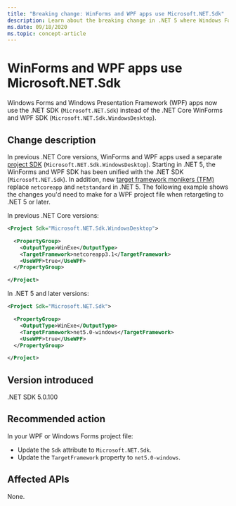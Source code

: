 ```yaml
---
title: "Breaking change: WinForms and WPF apps use Microsoft.NET.Sdk"
description: Learn about the breaking change in .NET 5 where Windows Forms and Windows Presentation Framework apps now use the .NET SDK instead of the .NET Core WinForms and WPF SDK.
ms.date: 09/18/2020
ms.topic: concept-article
---
```

# WinForms and WPF apps use Microsoft.NET.Sdk

Windows Forms and Windows Presentation Framework (WPF) apps now use the .NET SDK (`Microsoft.NET.Sdk`) instead of the .NET Core WinForms and WPF SDK (`Microsoft.NET.Sdk.WindowsDesktop`).

## Change description

In previous .NET Core versions, WinForms and WPF apps used a separate [project SDK](../../../project-sdk/overview.md) (`Microsoft.NET.Sdk.WindowsDesktop`). Starting in .NET 5, the WinForms and WPF SDK has been unified with the .NET SDK (`Microsoft.NET.Sdk`). In addition, new [target framework monikers (TFM)](../../../../standard/frameworks.md) replace `netcoreapp` and `netstandard` in .NET 5. The following example shows the changes you'd need to make for a WPF project file when retargeting to .NET 5 or later.

In previous .NET Core versions:

```xml
<Project Sdk="Microsoft.NET.Sdk.WindowsDesktop">

  <PropertyGroup>
    <OutputType>WinExe</OutputType>
    <TargetFramework>netcoreapp3.1</TargetFramework>
    <UseWPF>true</UseWPF>
  </PropertyGroup>

</Project>
```

In .NET 5 and later versions:

```xml
<Project Sdk="Microsoft.NET.Sdk">

  <PropertyGroup>
    <OutputType>WinExe</OutputType>
    <TargetFramework>net5.0-windows</TargetFramework>
    <UseWPF>true</UseWPF>
  </PropertyGroup>

</Project>
```

## Version introduced

.NET SDK 5.0.100

## Recommended action

In your WPF or Windows Forms project file:

- Update the `Sdk` attribute  to `Microsoft.NET.Sdk`.
- Update the `TargetFramework` property to `net5.0-windows`.

## Affected APIs

None.

<!--

### Affected APIs

Not detectable via API analysis.

### Category

- SDK
- Windows Forms
- Windows Presentation Framework (WPF)

-->
